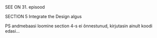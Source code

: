 SEE ON 31. episood

SECTION 5 Integrate the Design algus

PS
andmebaasi loomine section 4-s ei õnnestunud, kirjutasin ainult koodi edasi...
